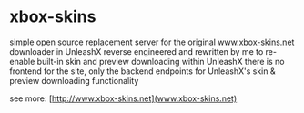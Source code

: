 # xbox-skins

simple open source replacement server for the original www.xbox-skins.net downloader in UnleashX
reverse engineered and rewritten by me to re-enable built-in skin and preview downloading within UnleashX
there is no frontend for the site, only the backend endpoints for UnleashX's skin & preview downloading functionality

see more: [http://www.xbox-skins.net](www.xbox-skins.net)

